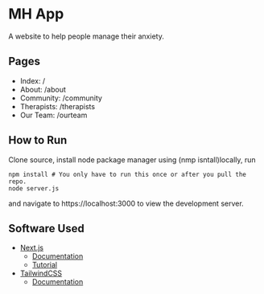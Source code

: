 # MH App
A website to help people manage their anxiety.

## Pages
* Index: /
* About: /about
* Community: /community
* Therapists: /therapists
* Our Team: /ourteam

## How to Run
Clone source, install node package manager using (nmp isntall)locally,  run
```
npm install # You only have to run this once or after you pull the repo.
node server.js
```
and navigate to https://localhost:3000 to view the development server.

## Software Used
* [Next.js](https://nextjs.org/)
  * [Documentation](https://nextjs.org/docs)
  * [Tutorial](https://nextjs.org/learn/basics/create-nextjs-app)
* [TailwindCSS](https://tailwindcss.com/)
  * [Documentation](https://tailwindcss.com/docs)
